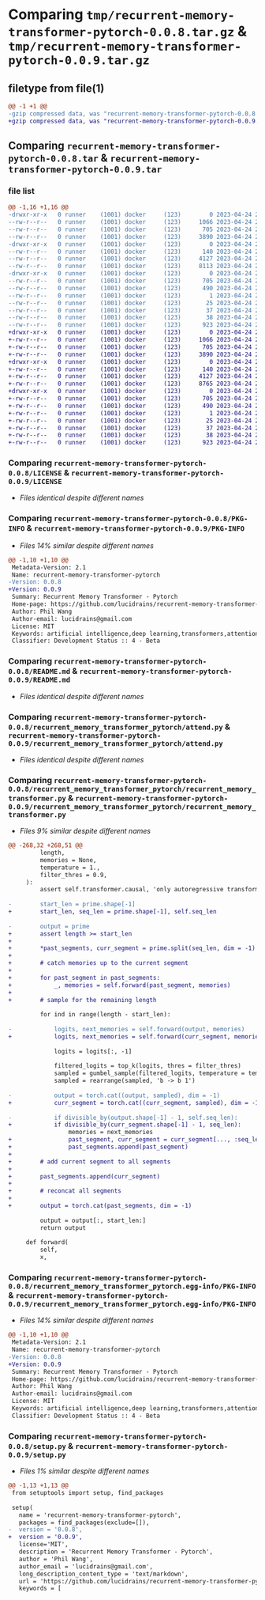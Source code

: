 # Comparing `tmp/recurrent-memory-transformer-pytorch-0.0.8.tar.gz` & `tmp/recurrent-memory-transformer-pytorch-0.0.9.tar.gz`

## filetype from file(1)

```diff
@@ -1 +1 @@
-gzip compressed data, was "recurrent-memory-transformer-pytorch-0.0.8.tar", last modified: Mon Apr 24 20:57:14 2023, max compression
+gzip compressed data, was "recurrent-memory-transformer-pytorch-0.0.9.tar", last modified: Mon Apr 24 21:25:39 2023, max compression
```

## Comparing `recurrent-memory-transformer-pytorch-0.0.8.tar` & `recurrent-memory-transformer-pytorch-0.0.9.tar`

### file list

```diff
@@ -1,16 +1,16 @@
-drwxr-xr-x   0 runner    (1001) docker     (123)        0 2023-04-24 20:57:14.459706 recurrent-memory-transformer-pytorch-0.0.8/
--rw-r--r--   0 runner    (1001) docker     (123)     1066 2023-04-24 20:57:01.000000 recurrent-memory-transformer-pytorch-0.0.8/LICENSE
--rw-r--r--   0 runner    (1001) docker     (123)      705 2023-04-24 20:57:14.459706 recurrent-memory-transformer-pytorch-0.0.8/PKG-INFO
--rw-r--r--   0 runner    (1001) docker     (123)     3890 2023-04-24 20:57:01.000000 recurrent-memory-transformer-pytorch-0.0.8/README.md
-drwxr-xr-x   0 runner    (1001) docker     (123)        0 2023-04-24 20:57:14.455706 recurrent-memory-transformer-pytorch-0.0.8/recurrent_memory_transformer_pytorch/
--rw-r--r--   0 runner    (1001) docker     (123)      140 2023-04-24 20:57:01.000000 recurrent-memory-transformer-pytorch-0.0.8/recurrent_memory_transformer_pytorch/__init__.py
--rw-r--r--   0 runner    (1001) docker     (123)     4127 2023-04-24 20:57:01.000000 recurrent-memory-transformer-pytorch-0.0.8/recurrent_memory_transformer_pytorch/attend.py
--rw-r--r--   0 runner    (1001) docker     (123)     8113 2023-04-24 20:57:01.000000 recurrent-memory-transformer-pytorch-0.0.8/recurrent_memory_transformer_pytorch/recurrent_memory_transformer.py
-drwxr-xr-x   0 runner    (1001) docker     (123)        0 2023-04-24 20:57:14.459706 recurrent-memory-transformer-pytorch-0.0.8/recurrent_memory_transformer_pytorch.egg-info/
--rw-r--r--   0 runner    (1001) docker     (123)      705 2023-04-24 20:57:14.000000 recurrent-memory-transformer-pytorch-0.0.8/recurrent_memory_transformer_pytorch.egg-info/PKG-INFO
--rw-r--r--   0 runner    (1001) docker     (123)      490 2023-04-24 20:57:14.000000 recurrent-memory-transformer-pytorch-0.0.8/recurrent_memory_transformer_pytorch.egg-info/SOURCES.txt
--rw-r--r--   0 runner    (1001) docker     (123)        1 2023-04-24 20:57:14.000000 recurrent-memory-transformer-pytorch-0.0.8/recurrent_memory_transformer_pytorch.egg-info/dependency_links.txt
--rw-r--r--   0 runner    (1001) docker     (123)       25 2023-04-24 20:57:14.000000 recurrent-memory-transformer-pytorch-0.0.8/recurrent_memory_transformer_pytorch.egg-info/requires.txt
--rw-r--r--   0 runner    (1001) docker     (123)       37 2023-04-24 20:57:14.000000 recurrent-memory-transformer-pytorch-0.0.8/recurrent_memory_transformer_pytorch.egg-info/top_level.txt
--rw-r--r--   0 runner    (1001) docker     (123)       38 2023-04-24 20:57:14.459706 recurrent-memory-transformer-pytorch-0.0.8/setup.cfg
--rw-r--r--   0 runner    (1001) docker     (123)      923 2023-04-24 20:57:01.000000 recurrent-memory-transformer-pytorch-0.0.8/setup.py
+drwxr-xr-x   0 runner    (1001) docker     (123)        0 2023-04-24 21:25:39.639459 recurrent-memory-transformer-pytorch-0.0.9/
+-rw-r--r--   0 runner    (1001) docker     (123)     1066 2023-04-24 21:25:28.000000 recurrent-memory-transformer-pytorch-0.0.9/LICENSE
+-rw-r--r--   0 runner    (1001) docker     (123)      705 2023-04-24 21:25:39.639459 recurrent-memory-transformer-pytorch-0.0.9/PKG-INFO
+-rw-r--r--   0 runner    (1001) docker     (123)     3890 2023-04-24 21:25:28.000000 recurrent-memory-transformer-pytorch-0.0.9/README.md
+drwxr-xr-x   0 runner    (1001) docker     (123)        0 2023-04-24 21:25:39.639459 recurrent-memory-transformer-pytorch-0.0.9/recurrent_memory_transformer_pytorch/
+-rw-r--r--   0 runner    (1001) docker     (123)      140 2023-04-24 21:25:28.000000 recurrent-memory-transformer-pytorch-0.0.9/recurrent_memory_transformer_pytorch/__init__.py
+-rw-r--r--   0 runner    (1001) docker     (123)     4127 2023-04-24 21:25:28.000000 recurrent-memory-transformer-pytorch-0.0.9/recurrent_memory_transformer_pytorch/attend.py
+-rw-r--r--   0 runner    (1001) docker     (123)     8765 2023-04-24 21:25:28.000000 recurrent-memory-transformer-pytorch-0.0.9/recurrent_memory_transformer_pytorch/recurrent_memory_transformer.py
+drwxr-xr-x   0 runner    (1001) docker     (123)        0 2023-04-24 21:25:39.639459 recurrent-memory-transformer-pytorch-0.0.9/recurrent_memory_transformer_pytorch.egg-info/
+-rw-r--r--   0 runner    (1001) docker     (123)      705 2023-04-24 21:25:39.000000 recurrent-memory-transformer-pytorch-0.0.9/recurrent_memory_transformer_pytorch.egg-info/PKG-INFO
+-rw-r--r--   0 runner    (1001) docker     (123)      490 2023-04-24 21:25:39.000000 recurrent-memory-transformer-pytorch-0.0.9/recurrent_memory_transformer_pytorch.egg-info/SOURCES.txt
+-rw-r--r--   0 runner    (1001) docker     (123)        1 2023-04-24 21:25:39.000000 recurrent-memory-transformer-pytorch-0.0.9/recurrent_memory_transformer_pytorch.egg-info/dependency_links.txt
+-rw-r--r--   0 runner    (1001) docker     (123)       25 2023-04-24 21:25:39.000000 recurrent-memory-transformer-pytorch-0.0.9/recurrent_memory_transformer_pytorch.egg-info/requires.txt
+-rw-r--r--   0 runner    (1001) docker     (123)       37 2023-04-24 21:25:39.000000 recurrent-memory-transformer-pytorch-0.0.9/recurrent_memory_transformer_pytorch.egg-info/top_level.txt
+-rw-r--r--   0 runner    (1001) docker     (123)       38 2023-04-24 21:25:39.639459 recurrent-memory-transformer-pytorch-0.0.9/setup.cfg
+-rw-r--r--   0 runner    (1001) docker     (123)      923 2023-04-24 21:25:28.000000 recurrent-memory-transformer-pytorch-0.0.9/setup.py
```

### Comparing `recurrent-memory-transformer-pytorch-0.0.8/LICENSE` & `recurrent-memory-transformer-pytorch-0.0.9/LICENSE`

 * *Files identical despite different names*

### Comparing `recurrent-memory-transformer-pytorch-0.0.8/PKG-INFO` & `recurrent-memory-transformer-pytorch-0.0.9/PKG-INFO`

 * *Files 14% similar despite different names*

```diff
@@ -1,10 +1,10 @@
 Metadata-Version: 2.1
 Name: recurrent-memory-transformer-pytorch
-Version: 0.0.8
+Version: 0.0.9
 Summary: Recurrent Memory Transformer - Pytorch
 Home-page: https://github.com/lucidrains/recurrent-memory-transformer-pytorch
 Author: Phil Wang
 Author-email: lucidrains@gmail.com
 License: MIT
 Keywords: artificial intelligence,deep learning,transformers,attention mechanism,recurrence,memory,long-context
 Classifier: Development Status :: 4 - Beta
```

### Comparing `recurrent-memory-transformer-pytorch-0.0.8/README.md` & `recurrent-memory-transformer-pytorch-0.0.9/README.md`

 * *Files identical despite different names*

### Comparing `recurrent-memory-transformer-pytorch-0.0.8/recurrent_memory_transformer_pytorch/attend.py` & `recurrent-memory-transformer-pytorch-0.0.9/recurrent_memory_transformer_pytorch/attend.py`

 * *Files identical despite different names*

### Comparing `recurrent-memory-transformer-pytorch-0.0.8/recurrent_memory_transformer_pytorch/recurrent_memory_transformer.py` & `recurrent-memory-transformer-pytorch-0.0.9/recurrent_memory_transformer_pytorch/recurrent_memory_transformer.py`

 * *Files 9% similar despite different names*

```diff
@@ -268,32 +268,51 @@
         length,
         memories = None,
         temperature = 1.,
         filter_thres = 0.9,
     ):
         assert self.transformer.causal, 'only autoregressive transformers can generate'
 
-        start_len = prime.shape[-1]
+        start_len, seq_len = prime.shape[-1], self.seq_len
 
-        output = prime
+        assert length >= start_len
+
+        *past_segments, curr_segment = prime.split(seq_len, dim = -1)
+
+        # catch memories up to the current segment
+
+        for past_segment in past_segments:
+            _, memories = self.forward(past_segment, memories)
+
+        # sample for the remaining length
 
         for ind in range(length - start_len):
 
-            logits, next_memories = self.forward(output, memories)
+            logits, next_memories = self.forward(curr_segment, memories)
 
             logits = logits[:, -1]
 
             filtered_logits = top_k(logits, thres = filter_thres)
             sampled = gumbel_sample(filtered_logits, temperature = temperature)
             sampled = rearrange(sampled, 'b -> b 1')
 
-            output = torch.cat((output, sampled), dim = -1)
+            curr_segment = torch.cat((curr_segment, sampled), dim = -1)
 
-            if divisible_by(output.shape[-1] - 1, self.seq_len):
+            if divisible_by(curr_segment.shape[-1] - 1, seq_len):
                 memories = next_memories
+                past_segment, curr_segment = curr_segment[..., :seq_len], curr_segment[..., -1:]
+                past_segments.append(past_segment)
+
+        # add current segment to all segments
+
+        past_segments.append(curr_segment)
+
+        # reconcat all segments
+
+        output = torch.cat(past_segments, dim = -1)
 
         output = output[:, start_len:]
         return output
 
     def forward(
         self,
         x,
```

### Comparing `recurrent-memory-transformer-pytorch-0.0.8/recurrent_memory_transformer_pytorch.egg-info/PKG-INFO` & `recurrent-memory-transformer-pytorch-0.0.9/recurrent_memory_transformer_pytorch.egg-info/PKG-INFO`

 * *Files 14% similar despite different names*

```diff
@@ -1,10 +1,10 @@
 Metadata-Version: 2.1
 Name: recurrent-memory-transformer-pytorch
-Version: 0.0.8
+Version: 0.0.9
 Summary: Recurrent Memory Transformer - Pytorch
 Home-page: https://github.com/lucidrains/recurrent-memory-transformer-pytorch
 Author: Phil Wang
 Author-email: lucidrains@gmail.com
 License: MIT
 Keywords: artificial intelligence,deep learning,transformers,attention mechanism,recurrence,memory,long-context
 Classifier: Development Status :: 4 - Beta
```

### Comparing `recurrent-memory-transformer-pytorch-0.0.8/setup.py` & `recurrent-memory-transformer-pytorch-0.0.9/setup.py`

 * *Files 1% similar despite different names*

```diff
@@ -1,13 +1,13 @@
 from setuptools import setup, find_packages
 
 setup(
   name = 'recurrent-memory-transformer-pytorch',
   packages = find_packages(exclude=[]),
-  version = '0.0.8',
+  version = '0.0.9',
   license='MIT',
   description = 'Recurrent Memory Transformer - Pytorch',
   author = 'Phil Wang',
   author_email = 'lucidrains@gmail.com',
   long_description_content_type = 'text/markdown',
   url = 'https://github.com/lucidrains/recurrent-memory-transformer-pytorch',
   keywords = [
```

